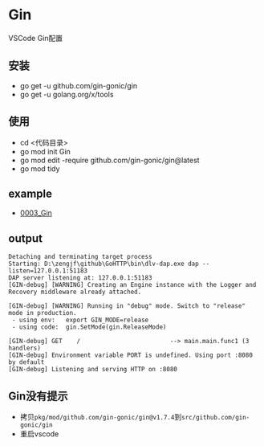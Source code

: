 # Gin

VSCode Gin配置

## 安装

* go get -u github.com/gin-gonic/gin
* go get -u golang.org/x/tools

## 使用

* cd \<代码目录\>
* go mod init Gin
* go mod edit -require github.com/gin-gonic/gin@latest
* go mod tidy

## example

* [0003_Gin](../src/0003_Gin)

## output

```
Detaching and terminating target process
Starting: D:\zengjf\github\GoHTTP\bin\dlv-dap.exe dap --listen=127.0.0.1:51183
DAP server listening at: 127.0.0.1:51183
[GIN-debug] [WARNING] Creating an Engine instance with the Logger and Recovery middleware already attached.

[GIN-debug] [WARNING] Running in "debug" mode. Switch to "release" mode in production.
 - using env:	export GIN_MODE=release
 - using code:	gin.SetMode(gin.ReleaseMode)

[GIN-debug] GET    /                         --> main.main.func1 (3 handlers)
[GIN-debug] Environment variable PORT is undefined. Using port :8080 by default
[GIN-debug] Listening and serving HTTP on :8080
```

## Gin没有提示

* 拷贝`pkg/mod/github.com/gin-gonic/gin@v1.7.4`到`src/github.com/gin-gonic/gin`
* 重启vscode
